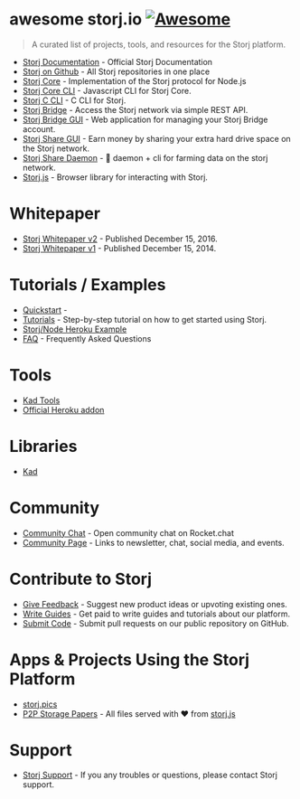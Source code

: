 # awesome storj.io [![Awesome](https://cdn.rawgit.com/sindresorhus/awesome/d7305f38d29fed78fa85652e3a63e154dd8e8829/media/badge.svg)](https://github.com/sindresorhus/awesome) 

> A curated list of projects, tools, and resources for the Storj platform. 

- [Storj Documentation](https://docs.storj.io/docs) - Official Storj Documentation
- [Storj on Github](https://github.com/storj) - All Storj repositories in one place
- [Storj Core](https://github.com/Storj/core) - Implementation of the Storj protocol for Node.js
- [Storj Core CLI](https://github.com/Storj/core-cli) - Javascript CLI for Storj Core.
- [Storj C CLI](https://github.com/Storj/libstorj) - C CLI for Storj. 
- [Storj Bridge](https://github.com/Storj/bridge) - Access the Storj network via simple REST API.
- [Storj Bridge GUI](https://github.com/Storj/bridge-gui) - Web application for managing your Storj Bridge account.
- [Storj Share GUI](https://github.com/Storj/storjshare-gui) - Earn money by sharing your extra hard drive space on the Storj network.
- [Storj Share Daemon](https://github.com/storj/storjshare-daemon) - :imp: daemon + cli for farming data on the storj network. 
- [Storj.js](https://github.com/Storj/storj.js) - Browser library for interacting with Storj.  
 
# Whitepaper
- [Storj Whitepaper v2](https://storj.io/storj.pdf) - Published December 15, 2016.
- [Storj Whitepaper v1](https://storj.io/storj2014.pdf) - Published December 15, 2014. 

# Tutorials / Examples 
- [Quickstart](https://docs.storj.io/) - 
- [Tutorials](https://storj.github.io/core/) - Step-by-step tutorial on how to get started using Storj.
- [Storj/Node Heroku Example](https://github.com/Storj/storj-node-heroku-example)
- [FAQ](https://storj.io/faq.html) - Frequently Asked Questions

# Tools
- [Kad Tools](https://github.com/kadtools)
- [Official Heroku addon](https://elements.heroku.com/addons/storj)

# Libraries
- [Kad](https://github.com/kadtools/kad)

# Community
- [Community Chat](https://storj.io/community.html) - Open community chat on Rocket.chat
- [Community Page](https://community.storj.io/) - Links to newsletter, chat, social media, and events.  


# Contribute to Storj
- [Give Feedback](https://wantoo.io/storj-product-feedback/) - Suggest new product ideas or upvoting existing ones.
- [Write Guides](https://storj.io/get-paid-to-write.html) - Get paid to write guides and tutorials about our platform.
- [Submit Code](https://storj.io/developers.html) - Submit pull requests on our public repository on GitHub.

# Apps & Projects Using the Storj Platform
- [storj.pics](storj.pics)
- [P2P Storage Papers](http://hub.prestwi.ch/) - All files served with ❤️ from [storj.js](https://github.com/Storj/storj.js)

# Support
- [Storj Support](https://docs.storj.io/discuss) - If you any troubles or questions, please contact Storj support.
